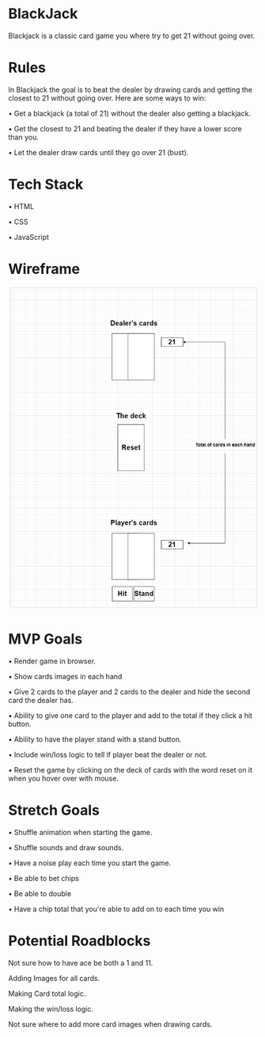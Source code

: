 # BlackJack

Blackjack is a classic card game you where try to get 21 without going over.

# Rules

In Blackjack the goal is to beat the dealer by drawing cards and getting the closest to 21 without going over. Here are some ways to win:

• Get a blackjack (a total of 21) without the dealer also getting a blackjack.

• Get the closest to 21 and beating the dealer if they have a lower score than you.

• Let the dealer draw cards until they go over 21 (bust).

# Tech Stack

• HTML 

• CSS 

• JavaScript

# Wireframe

![wireframe image for blackjack](/docs/images/image2.png)

# MVP Goals

• Render game in browser.

• Show cards images in each hand

• Give 2 cards to the player and 2 cards to the dealer and hide the second card the dealer has.

• Ability to give one card to the player and add to the total if they click a hit button.

• Ability to have the player stand with a stand button.

• Include win/loss logic to tell if player beat the dealer or not.

• Reset the game by clicking on the deck of cards with the word reset on it when you hover over with mouse.

# Stretch Goals

• Shuffle animation when starting the game.

• Shuffle sounds and draw sounds.

• Have a noise play each time you start the game.

• Be able to bet chips

• Be able to double

• Have a chip total that you're able to add on to each time you win


# Potential Roadblocks

Not sure how to have ace be both a 1 and 11.

Adding Images for all cards.

Making Card total logic.

Making the win/loss logic.

Not sure where to add more card images when drawing cards.
